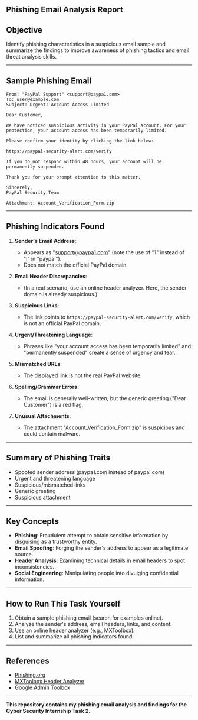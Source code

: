  ## Phishing Email Analysis Report

## Objective
Identify phishing characteristics in a suspicious email sample and summarize the findings to improve awareness of phishing tactics and email threat analysis skills.

---

## Sample Phishing Email
```
From: "PayPal Support" <support@paypa1.com>
To: user@example.com
Subject: Urgent: Account Access Limited

Dear Customer,

We have noticed suspicious activity in your PayPal account. For your protection, your account access has been temporarily limited.

Please confirm your identity by clicking the link below:

https://paypal-security-alert.com/verify

If you do not respond within 48 hours, your account will be permanently suspended.

Thank you for your prompt attention to this matter.

Sincerely,
PayPal Security Team

Attachment: Account_Verification_Form.zip
```

---

## Phishing Indicators Found

1. **Sender's Email Address**:  
   - Appears as "support@paypa1.com" (note the use of "1" instead of "l" in "paypal").
   - Does not match the official PayPal domain.

2. **Email Header Discrepancies**:  
   - (In a real scenario, use an online header analyzer. Here, the sender domain is already suspicious.)

3. **Suspicious Links**:  
   - The link points to `https://paypal-security-alert.com/verify`, which is not an official PayPal domain.

4. **Urgent/Threatening Language**:  
   - Phrases like "your account access has been temporarily limited" and "permanently suspended" create a sense of urgency and fear.

5. **Mismatched URLs**:  
   - The displayed link is not the real PayPal website.

6. **Spelling/Grammar Errors**:  
   - The email is generally well-written, but the generic greeting ("Dear Customer") is a red flag.

7. **Unusual Attachments**:  
   - The attachment "Account_Verification_Form.zip" is suspicious and could contain malware.

---

## Summary of Phishing Traits
- Spoofed sender address (paypa1.com instead of paypal.com)
- Urgent and threatening language
- Suspicious/mismatched links
- Generic greeting
- Suspicious attachment

---

## Key Concepts
- **Phishing**: Fraudulent attempt to obtain sensitive information by disguising as a trustworthy entity.
- **Email Spoofing**: Forging the sender's address to appear as a legitimate source.
- **Header Analysis**: Examining technical details in email headers to spot inconsistencies.
- **Social Engineering**: Manipulating people into divulging confidential information.


---

## How to Run This Task Yourself

1. Obtain a sample phishing email (search for examples online).
2. Analyze the sender's address, email headers, links, and content.
3. Use an online header analyzer (e.g., MXToolbox).
4. List and summarize all phishing indicators found.

---

## References
- [Phishing.org](https://www.phishing.org/)
- [MXToolbox Header Analyzer](https://mxtoolbox.com/EmailHeaders.aspx)
- [Google Admin Toolbox](https://toolbox.googleapps.com/apps/messageheader/)

---

**This repository contains my phishing email analysis and findings for the Cyber Security Internship Task 2.** 
